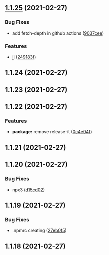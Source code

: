 ## [1.1.25](https://github.com/ljourm/sandbox/compare/1.1.24...1.1.25) (2021-02-27)


### Bug Fixes

* add fetch-depth in github actions ([9037cee](https://github.com/ljourm/sandbox/commit/9037ceef775717ce7d6f9b291f78d4f89445ec04))


### Features

* jj ([249183f](https://github.com/ljourm/sandbox/commit/249183f9788ce06e5caeeba93d82241d3ac08f75))

## 1.1.24 (2021-02-27)

## 1.1.23 (2021-02-27)

## 1.1.22 (2021-02-27)


### Features

* **package:** remove release-it ([0c4e04f](https://github.com/ljourm/sandbox/commit/0c4e04f17f504430d9211cddd0f4b9c209c76e52))

## 1.1.21 (2021-02-27)

## 1.1.20 (2021-02-27)


### Bug Fixes

* npx3 ([d15cd02](https://github.com/ljourm/sandbox/commit/d15cd0266bed3d8f0021a2146782bd8f10b82127))

## 1.1.19 (2021-02-27)


### Bug Fixes

* .npmrc creating ([27eb0f5](https://github.com/ljourm/sandbox/commit/27eb0f583e0270852cc991721034e67325a14945))

## 1.1.18 (2021-02-27)

